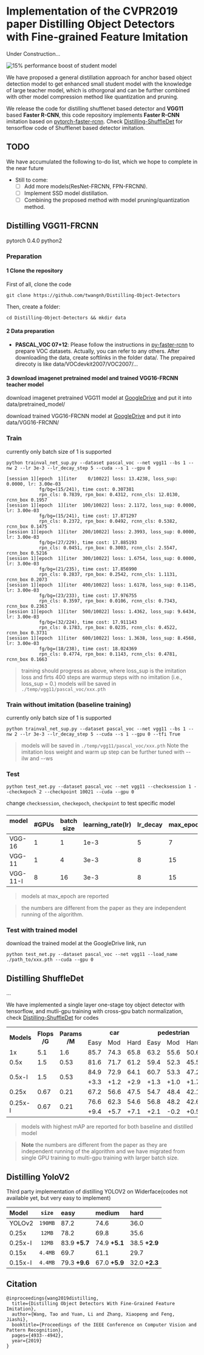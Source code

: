 # Implementation of the CVPR2019 paper Distilling Object Detectors with Fine-grained Feature Imitation
Under Construction...

![15\% performance boost of student model](https://github.com/twangnh/Distilling-Object-Detectors-FRCNN/blob/master/idea_distilling_obj.png)

We have proposed a general distillation approach for anchor based object detection model to get enhanced small student model with the knowledge of large teacher model, which is othorgonal and can be further combined with other model compression method like quantization and pruning.

We release the code for distilling shufflenet based detector and **VGG11** based **Faster R-CNN**, this code repository implements **Faster R-CNN** imitation based on [pytorch-faster-rcnn](https://github.com/jwyang/faster-rcnn.pytorch). Check [Distilling-ShuffleDet](https://github.com/twangnh/Distilling-Object-Detectors-Shuffledet) for tensorflow code of Shufflenet based detector imitation.

## TODO
We have accumulated the following to-do list, which we hope to complete in the near future
- Still to come:
  * [ ] Add more models(ResNet-FRCNN, FPN-FRCNN).
  * [ ] Implement SSD model distillation.
  * [ ] Combining the proposed method with model pruning/quantization method.

## Distilling VGG11-FRCNN
pytorch 0.4.0 python2

### Preparation

#### 1 Clone the repository
First of all, clone the code
```
git clone https://github.com/twangnh/Distilling-Object-Detectors
```

Then, create a folder:
```
cd Distilling-Object-Detectors && mkdir data
```
#### 2 Data preparation

* **PASCAL_VOC 07+12**: Please follow the instructions in [py-faster-rcnn](https://github.com/rbgirshick/py-faster-rcnn#beyond-the-demo-installation-for-training-and-testing-models) to prepare VOC datasets. Actually, you can refer to any others. After downloading the data, create softlinks in the folder data/. The prepaired direcoty is like data/VOCdevkit2007/VOC2007/...

#### 3 download imagenet pretrained model and trained VGG16-FRCNN teacher model
download imagenet pretrained VGG11 model at [GoogleDrive](https://drive.google.com/file/d/13Kvewg9FFg4EgIpRZeZPtIUllDiaE7aY/view?usp=sharing) and put it into data/pretrained_model/

download trained VGG16-FRCNN model at [GoogleDrive](https://drive.google.com/file/d/1RB8wP0Pf7bMv_iArYomVOfq1ikTsaA2O/view?usp=sharing)
and put it into data/VGG16-FRCNN/


### Train
currently only batch size of 1 is supported
```
python trainval_net_sup.py --dataset pascal_voc --net vgg11 --bs 1 --nw 2 --lr 3e-3 --lr_decay_step 5 --cuda --s 1 --gpu 0
```

```
[session 1][epoch  1][iter    0/10022] loss: 13.4238, loss_sup: 0.0000, lr: 3.00e-03
			fg/bg=(15/241), time cost: 0.307381
			rpn_cls: 0.7839, rpn_box: 0.4312, rcnn_cls: 12.0130, rcnn_box 0.1957 
[session 1][epoch  1][iter  100/10022] loss: 2.1172, loss_sup: 0.0000, lr: 3.00e-03
			fg/bg=(15/241), time cost: 17.871297
			rpn_cls: 0.2372, rpn_box: 0.0492, rcnn_cls: 0.5382, rcnn_box 0.1475 
[session 1][epoch  1][iter  200/10022] loss: 2.3993, loss_sup: 0.0000, lr: 3.00e-03
			fg/bg=(27/229), time cost: 17.885193
			rpn_cls: 0.0451, rpn_box: 0.3003, rcnn_cls: 2.5547, rcnn_box 0.5216 
[session 1][epoch  1][iter  300/10022] loss: 1.6754, loss_sup: 0.0000, lr: 3.00e-03
			fg/bg=(21/235), time cost: 17.856990
			rpn_cls: 0.2837, rpn_box: 0.2542, rcnn_cls: 1.1131, rcnn_box 0.2073 
[session 1][epoch  1][iter  400/10022] loss: 1.6178, loss_sup: 0.1145, lr: 3.00e-03
			fg/bg=(23/233), time cost: 17.976755
			rpn_cls: 0.3597, rpn_box: 0.0106, rcnn_cls: 0.7343, rcnn_box 0.2363 
[session 1][epoch  1][iter  500/10022] loss: 1.4362, loss_sup: 9.6434, lr: 3.00e-03
			fg/bg=(32/224), time cost: 17.911143
			rpn_cls: 0.1783, rpn_box: 0.0235, rcnn_cls: 0.4522, rcnn_box 0.3731 
[session 1][epoch  1][iter  600/10022] loss: 1.3638, loss_sup: 8.4568, lr: 3.00e-03
			fg/bg=(18/238), time cost: 18.024369
			rpn_cls: 0.4774, rpn_box: 0.1143, rcnn_cls: 0.4781, rcnn_box 0.1663 
```
>training should progress as above, where loss_sup is the imitation loss and firts 400 steps are warmup steps with no imitation (i.e., loss_sup = 0.)
>models will be saved in ```./temp/vgg11/pascal_voc/xxx.pth```

### Train without imitation (baseline training)
currently only batch size of 1 is supported
```
python trainval_net_sup.py --dataset pascal_voc --net vgg11 --bs 1 --nw 2 --lr 3e-3 --lr_decay_step 5 --cuda --s 1 --gpu 0 --tfi True
```
>models will be saved in ```./temp/vgg11/pascal_voc/xxx.pth```
>Note the imitation loss weight and warm up step can be further tuned with --ilw and --ws

### Test
```
python test_net.py --dataset pascal_voc --net vgg11 --checksession 1 --checkepoch 2 --checkpoint 10021 --cuda --gpu 0
```
change ```checksession```, ```checkepoch```, ```checkpoint``` to test specific model

###
model    | #GPUs | batch size | learning_rate(lr) | lr_decay | max_epoch | mAP | ckpt
-------------|--------|---------|--------|-----|------|-----|----
VGG-16     | 1 | 1 | 1e-3 | 5   | 7   | 70.1 | [GoogleDrive](https://drive.google.com/file/d/1RB8wP0Pf7bMv_iArYomVOfq1ikTsaA2O/view?usp=sharing)
VGG-11     | 1 | 4 | 3e-3 | 8   | 15   | 59.6 | [GoogleDrive](https://drive.google.com/file/d/1dEsOcVxOmm8KTw3J3EwhPXeSABEP1TuN/view?usp=sharing)
VGG-11-I   | 8 | 16| 3e-3 | 8   | 15   | 67.6 **+8.0** | [GoogleDrive](https://drive.google.com/file/d/1mIzuAv_cMTvaSEVRCF8OhS11Em7b-onB/view?usp=sharing)
>models at max_epoch are reported

>the numbers are different from the paper as they are independent running of the algorithm.

### Test with trained model
download the trained model at the GoogleDrive link, run
```
python test_net.py --dataset pascal_voc --net vgg11 --load_name ./path_to/xxx.pth --cuda --gpu 0
```

## Distilling ShuffleDet
...

We have implemented a single layer one-stage toy object detector with tensorflow, and mutli-gpu training with cross-gpu batch normalization, check [Distilling-ShuffleDet](https://github.com/twangnh/Distilling-Object-Detectors-Shuffledet) for codes

<table class="tg">
  <tr>
    <th class="tg-k19b" rowspan="2">Models</th>
    <th class="tg-k19b" rowspan="2">Flops<br>/G</th>
    <th class="tg-gom2" rowspan="2">Params<br>/M</th>
    <th class="tg-gom2" colspan="3">car</th>
    <th class="tg-gom2" colspan="3">pedestrian</th>
    <th class="tg-gom2" colspan="3">cyclist</th>
    <th class="tg-gom2" rowspan="2">mAP</th>
    <th class="tg-gom2" rowspan="2">ckpt</th>
  </tr>
  <tr>
    <td class="tg-gom2">Easy</td>
    <td class="tg-gom2">Mod</td>
    <td class="tg-gom2">Hard</td>
    <td class="tg-gom2">Easy</td>
    <td class="tg-gom2">Mod</td>
    <td class="tg-gom2">Hard</td>
    <td class="tg-gom2">Easy</td>
    <td class="tg-gom2">Mod</td>
    <td class="tg-gom2">Hard</td>
  </tr>
  <tr>
    <td class="tg-k19b">1x</td>
    <td class="tg-k19b">5.1</td>
    <td class="tg-gom2">1.6</td>
    <td class="tg-gom2">85.7</td>
    <td class="tg-gom2">74.3</td>
    <td class="tg-gom2">65.8</td>
    <td class="tg-gom2">63.2</td>
    <td class="tg-gom2">55.6</td>
    <td class="tg-gom2">50.6</td>
    <td class="tg-gom2">69.7</td>
    <td class="tg-gom2">51.0</td>
    <td class="tg-gom2">49.1</td>
    <td class="tg-tzpo">62.8</td>
    <td class="tg-gom2"><a href="https://drive.google.com/file/d/1jTTeyA61ZPDgwrvHeelysTQLUSWbIOul/view?usp=sharing">GoogleDrive</a></td>
  </tr>
  <tr>
    <td class="tg-k19b">0.5x</td>
    <td class="tg-k19b">1.5</td>
    <td class="tg-gom2">0.53</td>
    <td class="tg-gom2">81.6</td>
    <td class="tg-gom2">71.7</td>
    <td class="tg-gom2">61.2</td>
    <td class="tg-gom2">59.4</td>
    <td class="tg-gom2">52.3</td>
    <td class="tg-gom2">45.5</td>
    <td class="tg-gom2">59.7</td>
    <td class="tg-gom2">43.5</td>
    <td class="tg-gom2">42.0</td>
    <td class="tg-tzpo">57.4</td>
    <td class="tg-gom2"><a href="https://drive.google.com/file/d/1SYWeyRLbeDIQZzETKy0oqONe5hvepWqK/view?usp=sharing">GoogleDrive</a></td>
  </tr>
  <tr>
    <td class="tg-k19b" rowspan="2">0.5x-I</td>
    <td class="tg-k19b" rowspan="2">1.5</td>
    <td class="tg-gom2" rowspan="2">0.53</td>
    <td class="tg-gom2">84.9</td>
    <td class="tg-gom2">72.9</td>
    <td class="tg-gom2">64.1</td>
    <td class="tg-gom2">60.7</td>
    <td class="tg-gom2">53.3</td>
    <td class="tg-gom2">47.2</td>
    <td class="tg-gom2">69.0</td>
    <td class="tg-gom2">46.2</td>
    <td class="tg-gom2">44.9</td>
    <td class="tg-tzpo">60.4</td>
    <td class="tg-gom2"><a href="https://drive.google.com/file/d/1TyU7b957pRkD5PGHgoPy6803XAK0oTK3/view?usp=sharing">GoogleDrive</a></td>
  </tr>
  <tr>
    <td class="tg-oesp">+3.3</td>
    <td class="tg-oesp">+1.2</td>
    <td class="tg-oesp">+2.9</td>
    <td class="tg-oesp">+1.3</td>
    <td class="tg-oesp">+1.0</td>
    <td class="tg-oesp">+1.7</td>
    <td class="tg-oesp">+9.3</td>
    <td class="tg-oesp">+2.7</td>
    <td class="tg-oesp">+2.9</td>
    <td class="tg-oesp">+3.0</td>
    <td class="tg-186s"></td>
  </tr>
  <tr>
    <td class="tg-k19b">0.25x</td>
    <td class="tg-k19b">0.67</td>
    <td class="tg-gom2">0.21</td>
    <td class="tg-gom2">67.2</td>
    <td class="tg-gom2">56.6</td>
    <td class="tg-gom2">47.5</td>
    <td class="tg-gom2">54.7</td>
    <td class="tg-gom2">48.4</td>
    <td class="tg-gom2">42.1</td>
    <td class="tg-gom2">49.1</td>
    <td class="tg-gom2">33.3</td>
    <td class="tg-gom2">32.9</td>
    <td class="tg-gom2">48.0</td>
    <td class="tg-gom2"><a href="https://drive.google.com/file/d/1NLTUI7nJx6-6BjncxUx0nJ9vX5FqcS_C/view?usp=sharing">GoogleDrive</a></td>
  </tr>
  <tr>
    <td class="tg-k19b" rowspan="2">0.25x-I</td>
    <td class="tg-k19b" rowspan="2">0.67</td>
    <td class="tg-gom2" rowspan="2">0.21</td>
    <td class="tg-gom2">76.6</td>
    <td class="tg-gom2">62.3</td>
    <td class="tg-gom2">54.6</td>
    <td class="tg-gom2">56.8</td>
    <td class="tg-gom2">48.2</td>
    <td class="tg-gom2">42.6</td>
    <td class="tg-gom2">56.6</td>
    <td class="tg-gom2">37.3</td>
    <td class="tg-gom2">36.5</td>
    <td class="tg-gom2">52.4</td>
    <td class="tg-gom2"><a href="https://drive.google.com/file/d/18J350FX3MSTG5pgvXDXPfuvx0xxbDl1V/view?usp=sharing">GoogleDrive</a></td>
  </tr>
  <tr>
    <td class="tg-186s">+9.4</td>
    <td class="tg-186s">+5.7</td>
    <td class="tg-186s">+7.1</td>
    <td class="tg-186s">+2.1</td>
    <td class="tg-186s">-0.2</td>
    <td class="tg-186s">+0.5</td>
    <td class="tg-186s">+7.5</td>
    <td class="tg-186s">+4.0</td>
    <td class="tg-186s">+3.6</td>
    <td class="tg-186s">+4.4</td>
    <td class="tg-186s"></td>
  </tr>
</table>

>models with highest mAP are reported for both baseline and distilled model

>**Note** the numbers are different from the paper as they are independent running of the algorithm and we have migrated from single GPU training to multi-gpu training with larger batch size.

## Distilling YoloV2

Third party implementation of distilling YOLOV2 on Widerface(codes not available yet, but very easy to implement)

Model   | `size` | easy | medium | hard |
:-------|:----:|:----|:----|:----
YOLOv2  | `190MB` | 87.2 | 74.6 | 36.0 |
0.25x   | `12MB`  | 78.2 | 69.8 | 35.6 |
0.25x-I | `12MB`  | 83.9 **+5.7** | 74.9 **+5.1** | 38.5 **+2.9** |
0.15x   | `4.4MB` | 69.7 | 61.1 | 29.7 |
0.15x-I | `4.4MB` | 79.3 **+9.6** | 67.0 **+5.9** | 32.0 **+2.3** |

## Citation
```
@inproceedings{wang2019distilling,
  title={Distilling Object Detectors With Fine-Grained Feature Imitation},
  author={Wang, Tao and Yuan, Li and Zhang, Xiaopeng and Feng, Jiashi},
  booktitle={Proceedings of the IEEE Conference on Computer Vision and Pattern Recognition},
  pages={4933--4942},
  year={2019}
}
